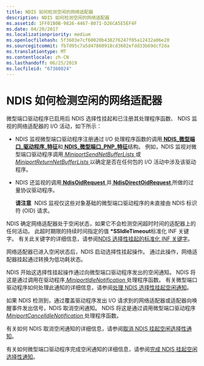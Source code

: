 ```yaml
---
title: NDIS 如何检测空闲的网络适配器
description: NDIS 如何检测空闲的网络适配器
ms.assetid: 1FF01B0B-9826-4467-8071-D26CA5E5EF4F
ms.date: 04/20/2017
ms.localizationpriority: medium
ms.openlocfilehash: 5f3603e7cf60020b438276247f05a12432a06e20
ms.sourcegitcommit: fb7d95c7a5d47860918cd3602efdd33b69dcf2da
ms.translationtype: MT
ms.contentlocale: zh-CN
ms.lasthandoff: 06/25/2019
ms.locfileid: "67360824"
---
```

# <a name="how-ndis-detects-idle-network-adapters"></a>NDIS 如何检测空闲的网络适配器


微型端口驱动程序已启用后 NDIS 选择性挂起和已注册其处理程序函数、 NDIS 监视的网络适配器的 I/O 活动，如下所示：

-   NDIS 监视微型端口驱动程序注册通过 I/O 处理程序函数的调用[ **NDIS\_微型端口\_驱动程序\_特征**](https://docs.microsoft.com/windows-hardware/drivers/ddi/content/ndis/ns-ndis-_ndis_miniport_driver_characteristics)和[ **NDIS\_微型端口\_PNP\_特征**](https://docs.microsoft.com/windows-hardware/drivers/ddi/content/ndis/ns-ndis-_ndis_miniport_pnp_characteristics)结构。 例如，NDIS 监视对微型端口驱动程序调用[ *MiniportSendNetBufferLists* ](https://docs.microsoft.com/windows-hardware/drivers/ddi/content/ndis/nc-ndis-miniport_send_net_buffer_lists)或[ *MiniportReturnNetBufferLists* ](https://docs.microsoft.com/windows-hardware/drivers/ddi/content/ndis/nc-ndis-miniport_return_net_buffer_lists)以确定是否在任何包的 I/O 活动中涉及该驱动程序。

-   NDIS 还监视的调用[ **NdisOidRequest** ](https://docs.microsoft.com/windows-hardware/drivers/ddi/content/ndis/nf-ndis-ndisoidrequest)并[ **NdisDirectOidRequest** ](https://docs.microsoft.com/windows-hardware/drivers/ddi/content/ndis/nf-ndis-ndisdirectoidrequest)所做的过量协议驱动程序。

    **请注意**  NDIS 监视仅这些对象基础的微型端口驱动程序的未直接由 NDIS 标识符 (OID) 请求。

     

NDIS 确定网络适配器处于空闲状态，如果它不会检测空闲超时时间的适配器上的任何活动。 此超时期限的持续时间指定的值 **\*SSIdleTimeout**标准化 INF 关键字。 有关此关键字的详细信息，请参阅[NDIS 选择性挂起的标准化 INF 关键字](standardized-inf-keywords-for-ndis-selective-suspend.md)。

网络适配器已进入空闲状态后，NDIS 启动选择性挂起操作。 通过此操作，网络适配器挂起通过转换为低功耗状态。

NDIS 开始这选择性挂起操作通过向微型端口驱动程序发出的空闲通知。 NDIS 将这是通过调用在驱动程序[ *MiniportIdleNotification* ](https://docs.microsoft.com/windows-hardware/drivers/ddi/content/ndis/nc-ndis-miniport_idle_notification)处理程序函数。 有关微型端口驱动程序如何处理此通知的详细信息，请参阅[处理 NDIS 选择性挂起空闲通知](handling-the-ndis-selective-suspend-idle-notification.md)。

如果 NDIS 检测到，通过覆盖驱动程序发出 I/O 请求到的网络适配器或适配器向唤醒事件发出信号，NDIS 取消空闲通知。 NDIS 将这是通过调用微型端口驱动程序[ *MiniportCancelIdleNotification* ](https://docs.microsoft.com/windows-hardware/drivers/ddi/content/ndis/nc-ndis-miniport_cancel_idle_notification)处理程序函数。

有关如何 NDIS 取消空闲通知的详细信息，请参阅[取消 NDIS 挂起空闲选择性通知](canceling-the-ndis-selective-suspend-idle-notification.md)。

有关如何微型端口驱动程序完成空闲通知的详细信息，请参阅[完成 NDIS 挂起空闲选择性通知](completing-the-ndis-selective-suspend-idle-notification.md)。

 

 





